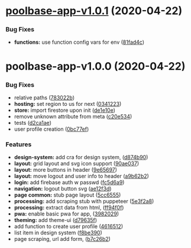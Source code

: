 # [poolbase-app-v1.0.1](https://github.com/ComposableWeb/poolbase/compare/poolbase-app-v1.0.0...poolbase-app-v1.0.1) (2020-04-22)


### Bug Fixes

* **functions:** use function config vars for env ([81fad4c](https://github.com/ComposableWeb/poolbase/commit/81fad4c0b9c8a4d4ea0bd437b6d1e146265111f4))

# poolbase-app-v1.0.0 (2020-04-22)


### Bug Fixes

* relative paths ([783022b](https://github.com/ComposableWeb/poolbase/commit/783022b3f167c3a75bb913812ec8523e5055cf31))
* **hosting:** set region to us for next ([0341223](https://github.com/ComposableWeb/poolbase/commit/0341223ce054c78634cfa1118b00eb0fb1d47b79))
* **store:** import firestore upon init ([de1e10e](https://github.com/ComposableWeb/poolbase/commit/de1e10e7a883a060da7de9d514464897ee2a5ff1))
* remove unknown attribute from meta ([c20e534](https://github.com/ComposableWeb/poolbase/commit/c20e534935f9a4eada0bc5e52d68c5b4e951b756))
* tests ([d2ca1ae](https://github.com/ComposableWeb/poolbase/commit/d2ca1aeaa8ac96691064a59f5c8729fd8d275485))
* user profile creation ([0bc77ef](https://github.com/ComposableWeb/poolbase/commit/0bc77eff81b78a5063c066b4e7cefb3ccb5198cc))


### Features

* **design-system:** add cra for design system, ([d874b90](https://github.com/ComposableWeb/poolbase/commit/d874b90c81ec4e5ad1fdb0af83a56c4f7b3c7096))
* **layout:** grid layout and svg icon support ([90ae037](https://github.com/ComposableWeb/poolbase/commit/90ae0378e31f326423ee184a257919c47b80b6df))
* **layout:** more buttons in header ([9e65697](https://github.com/ComposableWeb/poolbase/commit/9e6569717949ded7505fb4be39879ff05aebcd6d))
* **layout:** move logout and user info to header ([a9b62b2](https://github.com/ComposableWeb/poolbase/commit/a9b62b2efa63fa1e49df54f99619294b4d7b4969))
* **login:** add firebase auth w passwd ([fc5d6a9](https://github.com/ComposableWeb/poolbase/commit/fc5d6a9384269e413fcfe4d37ce13bb895135470))
* **navigation:** logout button svg ([ae12f3d](https://github.com/ComposableWeb/poolbase/commit/ae12f3d44c562f59ad0fe8c2d1ad3c5932dfc9ec))
* **page common:** stub page layout ([5cc6555](https://github.com/ComposableWeb/poolbase/commit/5cc65558e5cf3c52aae6ba2fd5e8e8c8eff55ab5))
* **processing:** add scraping stub with puppeteer ([5e3f2a8](https://github.com/ComposableWeb/poolbase/commit/5e3f2a84addf7ccddba31eb30458853137b65a3c))
* **processing:** extract data from html, ([ff94f0f](https://github.com/ComposableWeb/poolbase/commit/ff94f0f87bcaae33d1a582b5ff60923fecd6c2cd))
* **pwa:** enable basic pwa for app, ([3982029](https://github.com/ComposableWeb/poolbase/commit/398202940516e6893eb0cd584b931748d8db2137))
* **theming:** add theme-ui ([d79635f](https://github.com/ComposableWeb/poolbase/commit/d79635fa23ed1017302d19583e8bc7fe76d35026))
* add function to create user profile ([4616512](https://github.com/ComposableWeb/poolbase/commit/46165123c034386a817f159559cec676ee6f864b))
* list item in design system ([f8be390](https://github.com/ComposableWeb/poolbase/commit/f8be390bbf8e155f05da42ac3146390038171237))
* page scraping, url add form, ([b7c26b2](https://github.com/ComposableWeb/poolbase/commit/b7c26b2cd53dd9391ad67320588048719d745373))
